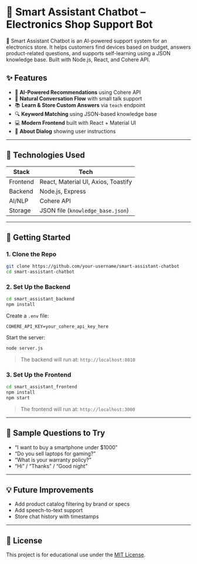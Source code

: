 # 🤖 Smart Assistant Chatbot – Electronics Shop Support Bot

🤖 Smart Assistant Chatbot is an AI-powered support system for an electronics store. It helps customers find devices based on budget, answers product-related questions, and supports self-learning using a JSON knowledge base. Built with Node.js, React, and Cohere API.

## ✨ Features

- 🧠 **AI-Powered Recommendations** using Cohere API
- 💬 **Natural Conversation Flow** with small talk support
- 📚 **Learn & Store Custom Answers** via `teach` endpoint
- 🔍 **Keyword Matching** using JSON-based knowledge base
- 💻 **Modern Frontend** built with React + Material UI
- 📘 **About Dialog** showing user instructions

---

## 🧰 Technologies Used

| Stack        | Tech                      |
|--------------|---------------------------|
| Frontend     | React, Material UI, Axios, Toastify |
| Backend      | Node.js, Express          |
| AI/NLP       | Cohere API                |
| Storage      | JSON file (`knowledge_base.json`) |

---

## 🚀 Getting Started

### 1. Clone the Repo

```bash
git clone https://github.com/your-username/smart-assistant-chatbot
cd smart-assistant-chatbot
```

### 2. Set Up the Backend

```bash
cd smart_assistant_backend
npm install
```

Create a `.env` file:

```
COHERE_API_KEY=your_cohere_api_key_here
```

Start the server:

```bash
node server.js
```

> The backend will run at: `http://localhost:8010`

### 3. Set Up the Frontend

```bash
cd smart_assistant_frontend
npm install
npm start
```

> The frontend will run at: `http://localhost:3000`

---

## 📘 Sample Questions to Try

- “I want to buy a smartphone under $1000”
- “Do you sell laptops for gaming?”
- “What is your warranty policy?”
- “Hi” / “Thanks” / “Good night”

---

## 💡 Future Improvements

- Add product catalog filtering by brand or specs
- Add speech-to-text support
- Store chat history with timestamps

---

## 📄 License

This project is for educational use under the [MIT License](LICENSE).
